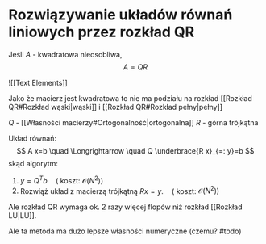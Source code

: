 # Rozwiązywanie układów równań liniowych przez rozkład QR

Jeśli $A$ - kwadratowa nieosobliwa,
$$
A=Q R
$$

![[Text Elements]]

Jako że macierz jest kwadratowa to nie ma podziału na rozkład [[Rozkład QR#Rozkład wąski|wąski]] i [[Rozkład QR#Rozkład pełny|pełny]]

$Q$ - [[Własności macierzy#Ortogonalność|ortogonalna]]
$R$ - górna trójkątna

Układ równań:
$$
A x=b \quad \Longrightarrow \quad Q \underbrace{R x}_{=: y}=b
$$
skąd algorytm:
1. $y=Q^{T} b \quad\left(\right.$ koszt: $\left.\mathcal{O}\left(N^{2}\right)\right)$
2. Rozwiąż układ z macierzą trójkątną $R x=y . \quad\left(\right.$ koszt: $\left.\mathcal{O}\left(N^{2}\right)\right)$

Ale rozkład QR wymaga ok. 2 razy więcej flopów niż rozkład [[Rozkład LU|LU]].

Ale ta metoda ma dużo lepsze własności numeryczne (czemu? #todo)